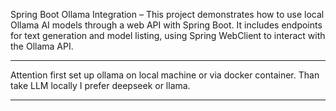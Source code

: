 Spring Boot Ollama Integration – This project demonstrates how to use local Ollama AI models through a web API with Spring Boot. 
It includes endpoints for text generation and model listing, using Spring WebClient to interact with the Ollama API.

***
Attention first set up ollama on local machine or via docker container.
Than take LLM locally I prefer deepseek or llama.
***
